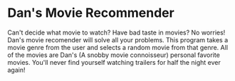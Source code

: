 # Dan's Movie Recommender 
Can't decide what movie to watch? Have bad taste in movies? No worries! Dan's movie recomender will solve all your problems. This program takes a movie genre from the user and selects a random movie from that genre. All of the movies are Dan's (A snobby movie connoisseur) personal favorite movies. You'll never find yourself watching trailers for half the night ever again! 
